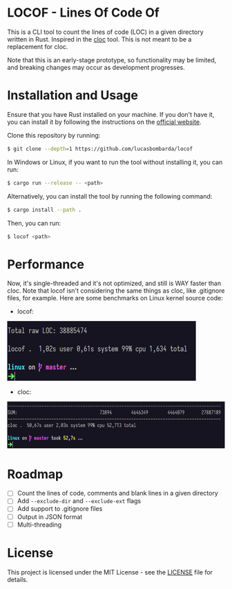 # LOCOF - Lines Of Code Of
This is a CLI tool to count the lines of code (LOC) in a given directory written in Rust.
Inspired in the [cloc](https://github.com/AlDanial/cloc) tool.
This is not meant to be a replacement for cloc.

Note that this is an early-stage prototype, so functionality may be limited, and breaking changes may occur as development progresses.

# Installation and Usage
Ensure that you have Rust installed on your machine. If you don't have it, you can install it by following the instructions on the [official website](https://www.rust-lang.org/tools/install).

Clone this repository by running:
```bash
$ git clone --depth=1 https://github.com/lucasbombarda/locof
```

In Windows or Linux, if you want to run the tool without installing it, you can run:
```bash
$ cargo run --release -- <path>
```

Alternatively, you can install the tool by running the following command:
```bash
$ cargo install --path .
```

Then, you can run:
```bash
$ locof <path>
```

# Performance
Now, it's single-threaded and it's not optimized, and still is WAY faster than cloc.
Note that locof isn't considering the same things as cloc, like .gitignore files, for example.
Here are some benchmarks on Linux kernel source code:
- locof:

![performance](assets/locof.png)

- cloc:

![performance](assets/cloc.png)

# Roadmap
- [ ] Count the lines of code, comments and blank lines in a given directory
- [ ] Add `--exclude-dir` and `--exclude-ext` flags
- [ ] Add support to .gitignore files
- [ ] Output in JSON format
- [ ] Multi-threading

# License
This project is licensed under the MIT License - see the [LICENSE](LICENSE) file for details.

